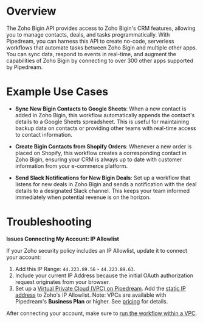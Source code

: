 # Overview

The Zoho Bigin API provides access to Zoho Bigin's CRM features, allowing you to manage contacts, deals, and tasks programmatically. With Pipedream, you can harness this API to create no-code, serverless workflows that automate tasks between Zoho Bigin and multiple other apps. You can sync data, respond to events in real-time, and augment the capabilities of Zoho Bigin by connecting to over 300 other apps supported by Pipedream.

# Example Use Cases

- **Sync New Bigin Contacts to Google Sheets**: When a new contact is added in Zoho Bigin, this workflow automatically appends the contact's details to a Google Sheets spreadsheet. This is useful for maintaining backup data on contacts or providing other teams with real-time access to contact information.

- **Create Bigin Contacts from Shopify Orders**: Whenever a new order is placed on Shopify, this workflow creates a corresponding contact in Zoho Bigin, ensuring your CRM is always up to date with customer information from your e-commerce platform.

- **Send Slack Notifications for New Bigin Deals**: Set up a workflow that listens for new deals in Zoho Bigin and sends a notification with the deal details to a designated Slack channel. This keeps your team informed immediately when potential revenue is on the horizon.

# Troubleshooting

**Issues Connecting My Account: IP Allowlist**

If your Zoho security policy includes an IP Allowlist, update it to connect your account:

1. Add this IP Range: `44.223.89.56` - `44.223.89.63`.
2. Include your current IP Address because the initial OAuth authorization request originates from your browser.
3. Set up a [Virtual Private Cloud (VPC) on Pipedream](https://pipedream.com/docs/workflows/vpc#create-a-new-vpc). Add the [static IP address](https://pipedream.com/docs/workflows/vpc#find-the-static-outbound-ip-address-for-a-vpc) to Zoho's IP Allowlist. Note: VPCs are available with Pipedream's **Business Plan** or higher. See [pricing](https://pipedream.com/pricing) for details.

After connecting your account, make sure to [run the workflow within a VPC](https://pipedream.com/docs/workflows/vpc#run-workflows-within-a-vpc).
